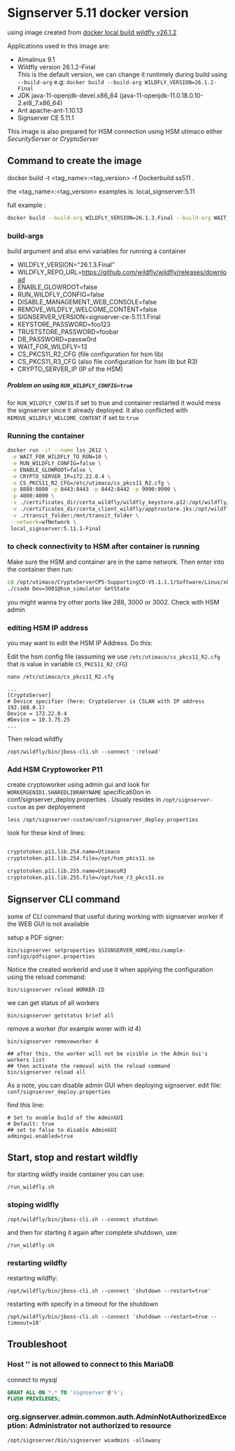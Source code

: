 # Signserver 5.11 docker version

using image created from [docker local build wildfly v26.1.2](https://github.com/suryogumilar/wildfly_docker/tree/wildfly_26_1_2) 

Applications used in this image are:
 - Almalinux 9.1
 - Wildfly version 26.1.2-Final   
   This is the default version, we can change it runtimely during build using 
   `--build-arg` e.g: `docker build --build-arg WILDFLY_VERSION=26.1.2-Final`
 - JDK java-11-openjdk-devel.x86_64 (java-11-openjdk-11.0.18.0.10-2.el8_7.x86_64)
 - Ant apache-ant-1.10.13
 - Signserver CE 5.11.1

This image is also prepared for HSM connection using HSM utimaco either *SecurityServer* or *CryptoServer*

## Command to create the image

docker build -t <tag_name>:<tag_version> -f Dockerbuild.ss511 .

the <tag_name>:<tag_version> examples is: local_signserver:5.11

full example : 

```sh
docker build --build-arg WILDFLY_VERSION=26.1.3.Final --build-arg WAIT_FOR_WILDFLY=10 --build-arg DISABLE_MANAGEMENT_WEB_CONSOLE=true --build-arg REMOVE_WILDFLY_WELCOME_CONTENT=true -t local_signserver:5.11.1-Final -f Dockerbuild.ss511 .

```

### build-args

build argument and also envi variables for running a container

 - WILDFLY_VERSION="26.1.3.Final"
 - WILDFLY_REPO_URL=https://github.com/wildfly/wildfly/releases/download
 - ENABLE_GLOWROOT=false
 - RUN_WILDFLY_CONFIG=false
 - DISABLE_MANAGEMENT_WEB_CONSOLE=false
 - REMOVE_WILDFLY_WELCOME_CONTENT=false
 - SIGNSERVER_VERSION=signserver-ce-5.11.1.Final
 - KEYSTORE_PASSWORD=foo123
 - TRUSTSTORE_PASSWORD=foobar
 - DB_PASSWORD=passw0rd
 - WAIT_FOR_WILDFLY=13
 - CS_PKCS11_R2_CFG (file configuration for hsm lib)
 - CS_PKCS11_R3_CFG (also file configuration for hsm lib but R3)
 - CRYPTO_SERVER_IP (IP of the HSM)

##### Problem on using `RUN_WILDFLY_CONFIG=true`

for `RUN_WILDFLY_CONFIG` if set to true and container restarted it would mess the signserver since it already deployed. It also conflicted with `REMOVE_WILDFLY_WELCOME_CONTENT` if set to `true`

### Running the container


```sh
docker run -it --name lss_2612 \
 -e WAIT_FOR_WILDFLY_TO_RUN=10 \
 -e RUN_WILDFLY_CONFIG=false \
 -e ENABLE_GLOWROOT=false \
 -e CRYPTO_SERVER_IP=172.22.0.4 \
 -e CS_PKCS11_R2_CFG=/etc/utimaco/cs_pkcs11_R2.cfg \
 -p 8888:8080 -p 8443:8443 -p 8442:8442 -p 9990:9990 \
 -p 4000:4000 \
 -v ./certificates_dir/certa_wildfly/wildfly_keystore.p12:/opt/wildfly/standalone/configuration/keystore/wildfly_keystore.p12:ro \
 -v ./certificates_dir/certa_client_wildfly/apptrustore.jks:/opt/wildfly/standalone/configuration/keystore/truststore.jks \
 -v ./transit_folder:/mnt/transit_folder \
 --network=wfNetwork \
 local_signserver:5.11.1-Final
```

### to check connectivity to HSM after container is running

Make sure the HSM and container are in the same network.
Then enter into the container then run:

```sh
cd /opt/utimaco/CryptoServerCP5-SupportingCD-V5.1.1.1/Software/Linux/x86-64/Administration/
./csadm Dev=3001@hsm_simulator GetState
```
you might wanna try other ports like 288, 3000 or 3002. Check with HSM admin

### editing HSM IP address 

you may want to edit the HSM IP Address. Do this:

Edit the hsm config file (assuming we use `/etc/utimaco/cs_pkcs11_R2.cfg`
 that is value in variable `CS_PKCS11_R2_CFG`)

`nano /etc/utimaco/cs_pkcs11_R2.cfg`

```
...
[CryptoServer]
# Device specifier (here: CryptoServer is CSLAN with IP address 192.168.0.1)
Device = 172.22.0.4
#Device = 10.3.75.25
...
```

Then reload wildfly

`/opt/wildfly/bin/jboss-cli.sh --connect ':reload'`

### Add HSM Cryptoworker P11 

create cryptoworker using admin gui and look for `WORKERGENID1.SHAREDLIBRARYNAME` 
specificati0on in conf/signserver_deploy.properties . Usualy resides in 
`/opt/signserver-custom` as per deployement

`less /opt/signserver-custom/conf/signserver_deploy.properties`

look for these kind of lines:

```sh

cryptotoken.p11.lib.254.name=Utimaco
cryptotoken.p11.lib.254.file=/opt/hsm_pkcs11.so

cryptotoken.p11.lib.255.name=UtimacoR3
cryptotoken.p11.lib.255.file=/opt/hsm_r3_pkcs11.so

```


## Signserver CLI command

some of CLI command that useful during working with signserver worker if the 
WEB GUI is not available

setup a PDF signer:

`bin/signserver setproperties $SIGNSERVER_HOME/doc/sample-configs/pdfsigner.properties`

Notice the created workerId and use it when applying the configuration 
using the reload command:

`bin/signserver reload WORKER-ID`


we can get status of all workers

`bin/signserver getstatus brief all`


remove a worker (for example worer with id 4)

```
bin/signserver removeworker 4

## after this, the worker will not be visible in the Admin Gui's workers list
## then activate the removal with the reload command
bin/signserver reload all
```




As a note, you can disable admin GUI when deploying signserver. 
edit file: `conf/signserver_deploy.properties`

find this line:

```
# Set to enable build of the AdminGUI
# Default: true
## set to false to disable AdminGUI
admingui.enabled=true

``` 
## Start, stop and restart wildfly

for starting wildfy inside container you can use:

`/run_wildfly.sh`

### stoping widlfly

`/opt/wildfly/bin/jboss-cli.sh --connect shutdown`

and then for starting it again after complete shutdown, use:

`/run_wildfly.sh`

### restarting wildfly

restarting wildfly:

`/opt/wildfly/bin/jboss-cli.sh --connect 'shutdown --restart=true'`

restarting with specify in a timeout for the shutdown

`/opt/wildfly/bin/jboss-cli.sh --connect 'shutdown --restart=true --timeout=10'`

## Troubleshoot

### Host '<ip-host>' is not allowed to connect to this MariaDB

connect to mysql

```sql
GRANT ALL ON *.* TO 'signserver'@'%';
FLUSH PRIVILEGES;
```

### org.signserver.admin.common.auth.AdminNotAuthorizedException: Administrator not authorized to resource

`/opt/signserver/bin/signserver wsadmins -allowany`
